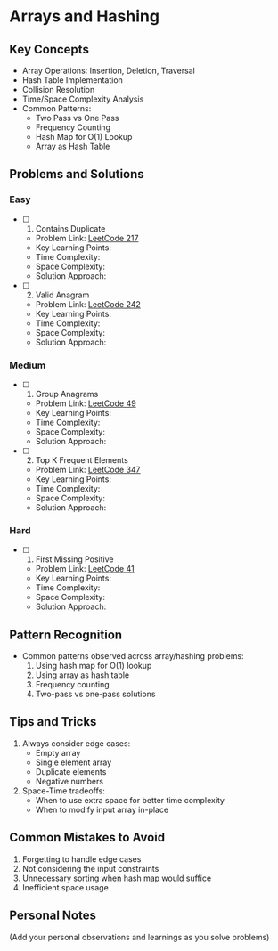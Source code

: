 # Arrays and Hashing

## Key Concepts

- Array Operations: Insertion, Deletion, Traversal
- Hash Table Implementation
- Collision Resolution
- Time/Space Complexity Analysis
- Common Patterns:
  - Two Pass vs One Pass
  - Frequency Counting
  - Hash Map for O(1) Lookup
  - Array as Hash Table

## Problems and Solutions

### Easy

- [ ] 1. Contains Duplicate

  - Problem Link: [LeetCode 217](https://leetcode.com/problems/contains-duplicate/)
  - Key Learning Points:
  - Time Complexity:
  - Space Complexity:
  - Solution Approach:

- [ ] 2. Valid Anagram
  - Problem Link: [LeetCode 242](https://leetcode.com/problems/valid-anagram/)
  - Key Learning Points:
  - Time Complexity:
  - Space Complexity:
  - Solution Approach:

### Medium

- [ ] 1. Group Anagrams

  - Problem Link: [LeetCode 49](https://leetcode.com/problems/group-anagrams/)
  - Key Learning Points:
  - Time Complexity:
  - Space Complexity:
  - Solution Approach:

- [ ] 2. Top K Frequent Elements
  - Problem Link: [LeetCode 347](https://leetcode.com/problems/top-k-frequent-elements/)
  - Key Learning Points:
  - Time Complexity:
  - Space Complexity:
  - Solution Approach:

### Hard

- [ ] 1. First Missing Positive
  - Problem Link: [LeetCode 41](https://leetcode.com/problems/first-missing-positive/)
  - Key Learning Points:
  - Time Complexity:
  - Space Complexity:
  - Solution Approach:

## Pattern Recognition

- Common patterns observed across array/hashing problems:
  1. Using hash map for O(1) lookup
  2. Using array as hash table
  3. Frequency counting
  4. Two-pass vs one-pass solutions

## Tips and Tricks

1. Always consider edge cases:
   - Empty array
   - Single element array
   - Duplicate elements
   - Negative numbers
2. Space-Time tradeoffs:
   - When to use extra space for better time complexity
   - When to modify input array in-place

## Common Mistakes to Avoid

1. Forgetting to handle edge cases
2. Not considering the input constraints
3. Unnecessary sorting when hash map would suffice
4. Inefficient space usage

## Personal Notes

(Add your personal observations and learnings as you solve problems)
